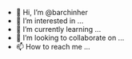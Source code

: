 - 👋 Hi, I’m @barchinher
- 👀 I’m interested in ...
- 🌱 I’m currently learning ...
- 💞️ I’m looking to collaborate on ...
- 📫 How to reach me ...

<!---
barchinher/barchinher is a ✨ special ✨ repository because its `README.md` (this file) appears on your GitHub profile.
You can click the Preview link to take a look at your changes.
--->
